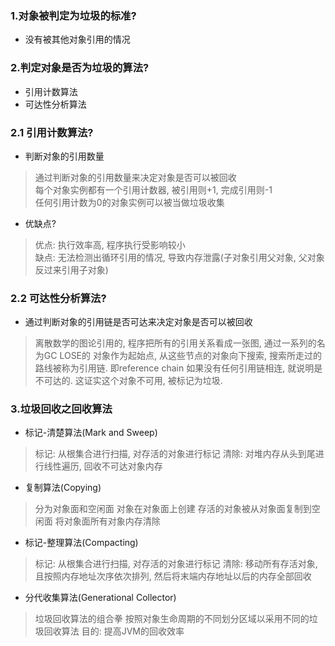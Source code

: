 ### 1.对象被判定为垃圾的标准?
* 没有被其他对象引用的情况

### 2.判定对象是否为垃圾的算法?
* 引用计数算法
* 可达性分析算法

### 2.1 引用计数算法?
* 判断对象的引用数量
> 通过判断对象的引用数量来决定对象是否可以被回收  
> 每个对象实例都有一个引用计数器, 被引用则+1, 完成引用则-1  
> 任何引用计数为0的对象实例可以被当做垃圾收集  
* 优缺点?
> 优点: 执行效率高, 程序执行受影响较小  
> 缺点: 无法检测出循环引用的情况, 导致内存泄露(子对象引用父对象, 父对象反过来引用子对象)

### 2.2 可达性分析算法?
* 通过判断对象的引用链是否可达来决定对象是否可以被回收
> 离散数学的图论引用的, 程序把所有的引用关系看成一张图, 通过一系列的名为GC LOSE的
对象作为起始点, 从这些节点的对象向下搜索, 搜索所走过的路线被称为引用链. 即reference chain
如果没有任何引用链相连, 就说明是不可达的. 这证实这个对象不可用, 被标记为垃圾.

### 3.垃圾回收之回收算法
* 标记-清楚算法(Mark and Sweep)
> 标记: 从根集合进行扫描, 对存活的对象进行标记
> 清除: 对堆内存从头到尾进行线性遍历, 回收不可达对象内存
* 复制算法(Copying)
> 分为对象面和空闲面
> 对象在对象面上创建
> 存活的对象被从对象面复制到空闲面
> 将对象面所有对象内存清除
* 标记-整理算法(Compacting)
> 标记: 从根集合进行扫描, 对存活的对象进行标记
> 清除: 移动所有存活对象, 且按照内存地址次序依次排列, 然后将末端内存地址以后的内存全部回收
* 分代收集算法(Generational Collector)
> 垃圾回收算法的组合拳
> 按照对象生命周期的不同划分区域以采用不同的垃圾回收算法
> 目的: 提高JVM的回收效率